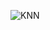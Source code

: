 

![KNN](https://user-images.githubusercontent.com/66063454/126337929-6c48d1dd-2942-4328-b406-90e9b0408d64.PNG)

